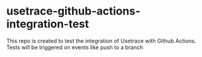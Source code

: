 # usetrace-github-actions-integration-test
This repo is created to test the integration of Usetrace with Github Actions. Tests will be triggered on events like push to a branch

